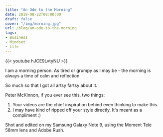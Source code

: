 ```yaml
---
title: "An Ode to the Morning"
date: 2019-08-22T08:00:00
draft: false
cover: "/img/morning.jpg"
url: /blog/an-ode-to-the-morning
tags:
- Business
- Mindset
- Life
---
```


{{< youtube hJCE9LvtyNU >}} 

I am a morning person. As tired or grumpy as I may be - the morning is always a time of calm and reflection. 

So much so that I got all artsy fartsy about it.

Peter McKinnon, if you ever see this, two things:

1. Your videos are the chief inspiration behind even thinking to make this.
2. I may have kind of ripped off your style directly. It's meant as a compliment :)

Shot and edited on my Samsung Galaxy Note 9, using the Moment Tele 58mm lens and Adobe Rush.
